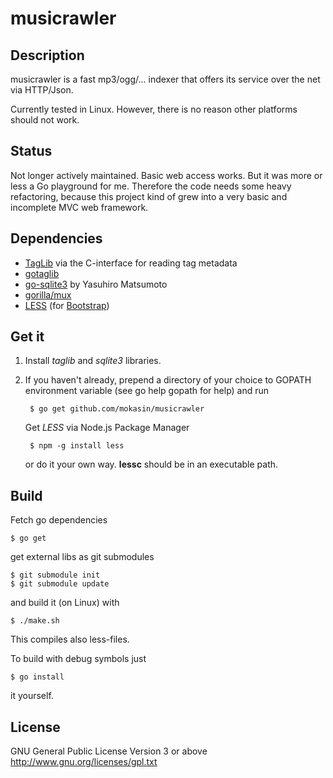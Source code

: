 musicrawler
===========

Description
-----------
musicrawler is a fast mp3/ogg/... indexer that offers its service over the net
via HTTP/Json.

Currently tested in Linux. However, there is no reason other platforms should not
work.

Status
------
Not longer actively maintained. Basic web access works. But it was more or less a Go playground for me. Therefore the code needs some heavy refactoring, because this project kind of grew into a very basic and incomplete MVC web framework.

Dependencies
------------
* [TagLib](http://taglib.github.com/)
via the C-interface for reading tag metadata
* [gotaglib](http://github.com/mokasin/gotaglib)
* [go-sqlite3](https://github.com/mattn/go-sqlite3) by Yasuhiro Matsumoto
* [gorilla/mux](https://code.google.com/p/gorilla/)
* [LESS](http://lesscss.org/)
  (for [Bootstrap](http://twitter.github.com/bootstrap/))

Get it
------
1. Install *taglib* and *sqlite3* libraries.
2. If you haven't already, prepend a directory of your choice to GOPATH
   environment variable (see go help gopath for help) and run

		$ go get github.com/mokasin/musicrawler

	Get *LESS* via Node.js Package Manager

		$ npm -g install less

	or do it your own way. **lessc** should be in an executable
	path.

Build
-----
Fetch go dependencies

	$ go get

get external libs as git submodules

	$ git submodule init
	$ git submodule update

and build it (on Linux) with

	$ ./make.sh

This compiles also less-files.

To build with debug symbols just

	$ go install

it yourself.

License
-------
GNU General Public License Version 3 or above
http://www.gnu.org/licenses/gpl.txt
